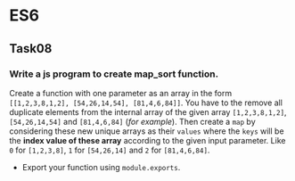 # ES6
## Task08
### Write a js program to create map_sort function.
Create a function with one parameter as an array in the form `[[1,2,3,8,1,2], [54,26,14,54], [81,4,6,84]]`. You have to the remove all duplicate elements from the internal array of the given array `[1,2,3,8,1,2]`, `[54,26,14,54]` and `[81,4,6,84]` (*for example*). Then create a `map` by considering these new unique arrays as their `values` where the `keys` will be the **index value of these array** according to the given input parameter. Like `0` for `[1,2,3,8]`, `1` for `[54,26,14]` and `2` for `[81,4,6,84]`.
* Export your function using `module.exports`.